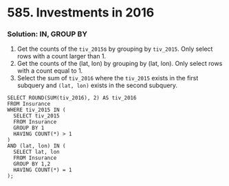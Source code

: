 # 585. Investments in 2016

### Solution: IN, GROUP BY
1. Get the counts of the `tiv_2015`s by grouping by `tiv_2015`. Only select rows with a count larger than 1.
2. Get the counts of the (lat, lon) by grouping by (lat, lon). Only select rows with a count equal to 1.
3. Select the sum of `tiv_2016` where the `tiv_2015` exists in the first subquery and `(lat, lon)` exists in the second subquery.

```
SELECT ROUND(SUM(tiv_2016), 2) AS tiv_2016
FROM Insurance
WHERE tiv_2015 IN (
  SELECT tiv_2015
  FROM Insurance
  GROUP BY 1
  HAVING COUNT(*) > 1
)
AND (lat, lon) IN (
  SELECT lat, lon
  FROM Insurance
  GROUP BY 1,2
  HAVING COUNT(*) = 1
);
```